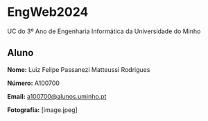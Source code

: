 # EngWeb2024

UC do 3º Ano de Engenharia Informática da Universidade do Minho

## Aluno

**Nome:** Luiz Felipe Passanezi Matteussi Rodrigues

**Número:** A100700

**Email:** <a100700@alunos.uminho.pt>

**Fotografia:** [image.jpeg]
